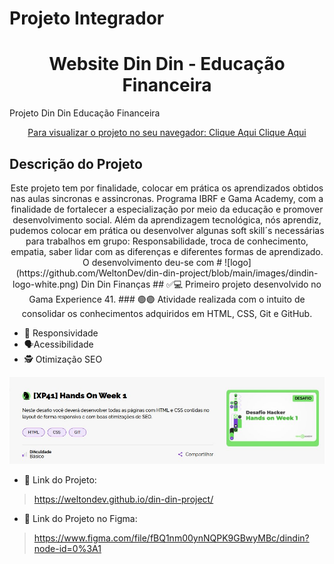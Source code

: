 # Projeto Integrador 

<h1 align="center">Website Din Din - Educação Financeira</h1>
Projeto Din Din Educação Financeira<a href=images/dindin-logo-white.png


<br>
<p align="center"> Para visualizar o projeto no seu navegador:
 <a href="https:// https://user-images.githubusercontent.com/50848988/239696592-73c42717-4210-4226-86c4-7158a505e32c.gif/"> Clique Aqui <a/>
 <a href="https://https://www.figma.com/file/fBQ1nm00ynNQPK9GBwyMBc/dindin?node-id=0%3A1/"> Clique Aqui <a/>

## Descrição do Projeto
<p align="center">
Este projeto tem por finalidade, colocar em prática os aprendizados obtidos nas aulas sincronas e assincronas. 
Programa IBRF e Gama Academy, com a finalidade de fortalecer a especialização por meio da educação e promover desenvolvimento social.
	 Além da aprendizagem tecnológica, nós aprendiz, pudemos colocar em prática ou desenvolver algunas soft skill´s necessárias para trabalhos em  grupo:
	 Responsabilidade, troca de conhecimento, empatia, saber lidar com as diferenças e diferentes formas de aprendizado.
	O desenvolvimento deu-se com
#  ![logo](https://github.com/WeltonDev/din-din-project/blob/main/images/dindin-logo-white.png)  Din Din Finanças 
##  ✅💻 Primeiro projeto desenvolvido no Gama Experience 41. 
### 🟢🟣 Atividade realizada com o intuito de consolidar os conhecimentos adquiridos em HTML, CSS, Git e GitHub.

- 📲 Responsividade 
- 🗣️Acessibilidade 
- 🕵 Otimização SEO

![imagem](https://github.com/WeltonDev/din-din-project/blob/main/images/handsOnWeek1.jpg)

* 🔗 Link do Projeto:
> https://weltondev.github.io/din-din-project/
* 🔗 Link do Projeto no Figma:
> https://www.figma.com/file/fBQ1nm00ynNQPK9GBwyMBc/dindin?node-id=0%3A1
	
	











